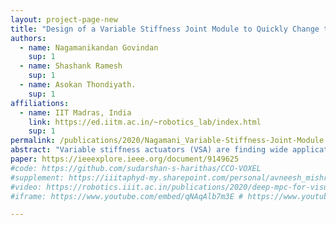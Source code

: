 ```yaml
---
layout: project-page-new
title: "Design of a Variable Stiffness Joint Module to Quickly Change the Stiffness and to Reduce the Power Consumption"
authors:
  - name: Nagamanikandan Govindan
    sup: 1
  - name: Shashank Ramesh
    sup: 1
  - name: Asokan Thondiyath.
    sup: 1
affiliations:
  - name: IIT Madras, India
    link: https://ed.iitm.ac.in/~robotics_lab/index.html
    sup: 1
permalink: /publications/2020/Nagamani_Variable-Stiffness-Joint-Module
abstract: "Variable stiffness actuators (VSA) are finding wide applications in robotics to enhance safety during interactions with stiff environments. Researchers have proposed various design architectures like antagonistic actuation, which requires both the motors to be powered simultaneously for varying the stiffness or equilibrium position. In this paper, the design of a novel joint module, named as variable stiffness joint module (VSJM), is proposed, which consists of a lead-screw arrangement for varying the stiffness range and a cam based mechanism to change the stiffness within the set range quickly. The cam profile has been synthesized to maximize the stiffness variation as well as to maintain the cam and cam follower in static equilibrium when the output link is in the equilibrium position. This was achieved by properly positioning and orienting the friction cones at the contact points. By mechanically compensating the moment due to unbalanced forces at the contact points, the continuous usage of stiffness motor has been eliminated, leading to reduced power consumption. Details of the proposed mechanism are presented along with the mathematical model for cam profile synthesis and static analysis. A simplified prototype of the proposed design has been fabricated to perform the experiments. A hammering-a-nail experiment has been conducted to show the capability of the mechanism, and the results are presented."
paper: https://ieeexplore.ieee.org/document/9149625
#code: https://github.com/sudarshan-s-harithas/CCO-VOXEL 
#supplement: https://iiitaphyd-my.sharepoint.com/personal/avneesh_mishra_research_iiit_ac_in/Documents/Forms/All.aspx?RootFolder=%2Fpersonal%2Favneesh%5Fmishra%5Fresearch%5Fiiit%5Fac%5Fin%2FDocuments%2FRRC%2FOpposing%20View%20Loop%20Closure%2FE2CNN%2FPresented%20Material%2FReF%20Paper&FolderCTID=0x012000A1AB309DA2EB7542856220193D0C0808
#video: https://robotics.iiit.ac.in/publications/2020/deep-mpc-for-visual-servoing/video.mp4
#iframe: https://www.youtube.com/embed/qNAqAlb7m3E # https://www.youtube.com/embed/jhjskX4FQwA

---
```

